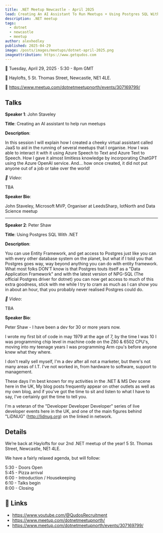 ```yaml
---
title: .NET Meetup Newcastle - April 2025
lead: Creating An AI Assistant To Run Meetups + Using Postgres SQL With .NET
description: .NET meetup
tags:
  - dotnet
  - newcastle
  - meetup
author: alexhedley
published: 2025-04-29
image: /posts/images/meetups/dotnet-april-2025.png
imageattribution: https://www.getqudos.com
---
```


<!-- # Qudos DotNet Newcastle Meetup - May 2024 -->

📅 Tuesday, April 29, 2025 · 5:30 - 8pm GMT

📍 Haylofts, 5 St. Thomas Street, Newcastle, NE1 4LE.

🔗 https://www.meetup.com/dotnetmeetupnorth/events/307169799/

## Talks

**Speaker 1**: John Staveley

**Title**: Creating an AI assistant to help run meetups

**Description**:

In this session I will explain how I created a cheeky virtual assistant called JaaS to aid in the running of several meetups that I organise.
How I was able to interact it with it using Azure Speech to Text and Azure Text to Speech.
How I gave it almost limitless knowledge by incorporating ChatGPT using the Azure OpenAI service.
And... how once created, it did not put anyone out of a job or take over the world!

_📼 Video_:

TBA

**Speaker Bio**:

John Staveley, Microsoft MVP, Organiser at LeedsSharp, IotNorth and Data Science meetup

---

**Speaker 2**: Peter Shaw

**Title**: Using Postgres SQL With .NET

**Description**:

You can use Entity Framework, and get access to Postgres just like you can with every other database system on the planet, but what if I told you that Postgres goes way, way beyond anything you can do with entity framework. What most folks DON'T know is that Postgres touts itself as a "Data Application Framework" and with the latest version of NPG-SQL (The official Postgres driver for dotnet) you can now get access to much of this extra goodness, stick with me while I try to cram as much as I can show you in about an hour, that you probably never realised Postgres could do.

_📼 Video_:

TBA

**Speaker Bio**:

Peter Shaw - I have been a dev for 30 or more years now.

I wrote my first bit of code in may 1979 at the age of 7, by the time I was 10 I was programming chip level in machine code on the Z80 & 6502 CPU's, moving into my teenage years I was programming Arm cpu's before anyone knew what they where.

I don't really sell myself, I'm a dev after all not a marketer, but there's not many areas of I.T. I've not worked in, from hardware to software, support to management.

These days I'm best known for my activities in the .NET & MS Dev scene here in the UK, My blog posts frequently appear on other outlets as well as my own blog, and if you've got the time to sit and listen to what I have to say, I've certainly got the time to tell you.

I'm a veteran of the "Developer Developer Developer" series of live developer events here in the UK, and one of the main figures behind "LiDNUG" (http://lidnug.org) on the linked in network.

## Details

We’re back at Haylofts for our 2nd .NET meetup of the year! 5 St. Thomas Street, Newcastle, NE1 4LE.

We have a fairly relaxed agenda, but will follow:

5:30 - Doors Open  
5:45 - Pizza arrival  
6:00 - Introduction / Housekeeping  
6:10 - Talks begin  
8:00 - Closing  

## 🔗 Links

- https://www.youtube.com/@QudosRecruitment
- https://www.meetup.com/dotnetmeetupnorth/
- https://www.meetup.com/dotnetmeetupnorth/events/307169799/
